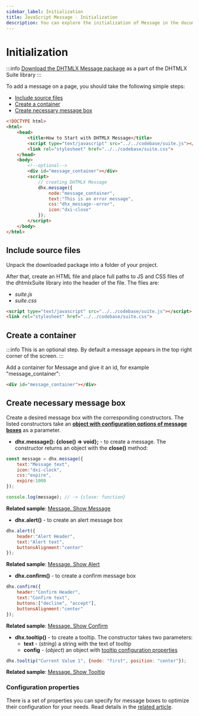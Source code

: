 ```yaml
---
sidebar_label: Initialization
title: JavaScript Message - Initialization 
description: You can explore the initialization of Message in the documentation of the DHTMLX JavaScript UI library. Browse developer guides and API reference, try out code examples and live demos, and download a free 30-day evaluation version of DHTMLX Suite.
---
```


# Initialization

:::info
[Download the DHTMLX Message package](https://dhtmlx.com/docs/products/dhtmlxSuite/download.shtml) as a part of the DHTMLX Suite library
:::

To add a message on a page, you should take the following simple steps:

- [Include source files](#include-source-files)
- [Create a container](#create-a-container)
- [Create necessary message box](#create-necessary-message-box)

~~~html
<!DOCTYPE html>
<html>
    <head>
        <title>How to Start with DHTMLX Message</title>         
        <script type="text/javascript" src="../../codebase/suite.js"></script>
        <link rel="stylesheet" href="../../codebase/suite.css">
    </head>
    <body>
    	<!--optional-->
        <div id="message_container"></div>
        <script>
            // creating DHTMLX Message 
            dhx.message({
				node:"message_container",
                text:"This is an error message",
                css:"dhx_message--error",
                icon:"dxi-close"
			});
        </script>
    </body>
</html>
~~~

## Include source files

Unpack the downloaded package into a folder of your project.

After that, create an HTML file and place full paths to JS and CSS files of the dhtmlxSuite library into the header of the file. The files are:

- *suite.js*
- *suite.css*

~~~html
<script type="text/javascript" src="../../codebase/suite.js"></script>
<link rel="stylesheet" href="../../codebase/suite.css">
~~~

## Create a container

:::info
This is an optional step. By default a message appears in the top right corner of the screen.
:::

Add a container for Message and give it an id, for example "message_container":

~~~html title="index.html"
<div id="message_container"></div>
~~~

## Create necessary message box

Create a desired message box with the corresponding constructors. The listed constructors take an [**object with configuration options of message boxes**](message/configuration.md) as a parameter.

- **dhx.message(): {close() => void};** - to create a message. The constructor returns an object with the **close()** method:

~~~js
const message = dhx.message({
    text:"Message text", 
    icon:"dxi-clock", 
    css:"expire", 
    expire:1000
});

console.log(message); // -> {close: function}
~~~

**Related sample**: [Message. Show Message](https://snippet.dhtmlx.com/rsxdlicg)

- **dhx.alert()** - to create an alert message box

~~~js
dhx.alert({
	header:"Alert Header",
    text:"Alert text",
    buttonsAlignment:"center"
});
~~~

**Related sample**: [Message. Show Alert](https://snippet.dhtmlx.com/m4xka888)

- **dhx.confirm()** - to create a confirm message box 

~~~js
dhx.confirm({
	header:"Confirm Header",
    text:"Confirm text",
    buttons:["decline", "accept"],
    buttonsAlignment:"center"
});
~~~

**Related sample**: [Message. Show Confirm](https://snippet.dhtmlx.com/iss7twe6)

- **dhx.tooltip()** - to create a tooltip. The constructor takes two parameters:
    - **text** - (*string*) a string with the text of tooltip
    - **config** - (*object*) an object with [tooltip configuration properties](message/configuration.md#tooltip)
        
~~~js
dhx.tooltip("Current Value 1", {node: "first", position: "center"});
~~~

**Related sample**: [Message. Show Tooltip](https://snippet.dhtmlx.com/c6jm8if6)

### Configuration properties

There is a set of properties you can specify for message boxes to optimize their configuration for your needs. Read details in the [related article](message/configuration.md).
